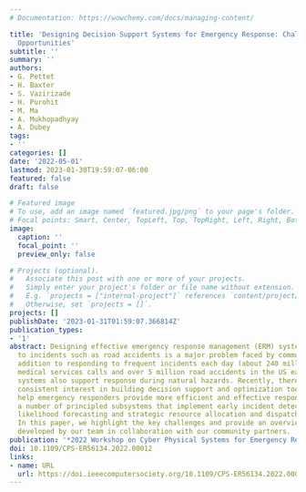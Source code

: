 ```yaml
---
# Documentation: https://wowchemy.com/docs/managing-content/

title: 'Designing Decision Support Systems for Emergency Response: Challenges and
  Opportunities'
subtitle: ''
summary: ''
authors:
- G. Pettet
- H. Baxter
- S. Vazirizade
- H. Purohit
- M. Ma
- A. Mukhopadhyay
- A. Dubey
tags:
- ''
categories: []
date: '2022-05-01'
lastmod: 2023-01-30T19:59:07-06:00
featured: false
draft: false

# Featured image
# To use, add an image named `featured.jpg/png` to your page's folder.
# Focal points: Smart, Center, TopLeft, Top, TopRight, Left, Right, BottomLeft, Bottom, BottomRight.
image:
  caption: ''
  focal_point: ''
  preview_only: false

# Projects (optional).
#   Associate this post with one or more of your projects.
#   Simply enter your project's folder or file name without extension.
#   E.g. `projects = ["internal-project"]` references `content/project/deep-learning/index.md`.
#   Otherwise, set `projects = []`.
projects: []
publishDate: '2023-01-31T01:59:07.366814Z'
publication_types:
- '1'
abstract: Designing effective emergency response management (ERM) systems to respond
  to incidents such as road accidents is a major problem faced by communities. In
  addition to responding to frequent incidents each day (about 240 million emergency
  medical services calls and over 5 million road accidents in the US each year), these
  systems also support response during natural hazards. Recently, there has been a
  consistent interest in building decision support and optimization tools that can
  help emergency responders provide more efficient and effective response. This includes
  a number of principled subsystems that implement early incident detection, incident
  likelihood forecasting and strategic resource allocation and dispatch policies.
  In this paper, we highlight the key challenges and provide an overview of the approach
  developed by our team in collaboration with our community partners.
publication: '*2022 Workshop on Cyber Physical Systems for Emergency Response (CPS-ER)*'
doi: 10.1109/CPS-ER56134.2022.00012
links:
- name: URL
  url: https://doi.ieeecomputersociety.org/10.1109/CPS-ER56134.2022.00012
---
```


